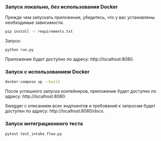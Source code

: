 ### Запуск локально, без использования Docker

Прежде чем запускать приложение, убедитесь, что у вас установлены необходимые зависимости. 
```bash
pip install -r requirements.txt
```
Запуск:
```bash
python run.py
```
Приложение будет доступно по адресу: http://localhost:8080.

### Запуск с использованием Docker

```bash
docker-compose up --build
```

После успешного запуска контейнеров, приложение будет доступно по адресу: http://localhost:8080.

Swagger с описанием всех эндпоинтов и требований к запросам будет доступен по адресу: http://localhost:8080/docs.

### Запуск интеграционного теста

```bash
pytest test_intake_flow.py
```
